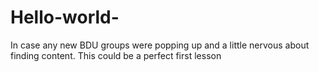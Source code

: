 # Hello-world-
In case any new BDU groups were popping up and a little nervous about finding content. This could be a perfect first lesson 
